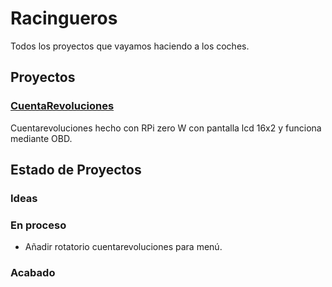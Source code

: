 # Racingueros
Todos los proyectos que vayamos haciendo a los coches.

## Proyectos
### [CuentaRevoluciones](https://github.com/TahedoranIX/Racingueros/tree/main/CuentaRevoluciones)
Cuentarevoluciones hecho con RPi zero W con pantalla lcd 16x2 y funciona mediante OBD.

## Estado de Proyectos
### Ideas

### En proceso
- Añadir rotatorio cuentarevoluciones para menú.
### Acabado
